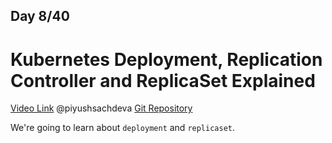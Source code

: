 ## Day 8/40
# Kubernetes Deployment, Replication Controller and ReplicaSet Explained
[Video Link](https://www.youtube.com/watch?v=oe2zjRb51F0)
@piyushsachdeva 
[Git Repository](https://github.com/piyushsachdeva/CKA-2024/)


We're going to learn about `deployment` and `replicaset`.









